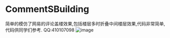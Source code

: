 # CommentSBuilding
简单的模仿了网易的评论盖楼效果,包括楼层多时折叠中间楼层效果,代码非常简单,代码供同学们参考.
QQ:410107098
![image](http://github.com/gaohongpeng/CommentSBuilding/GHP/gailou.gif)
